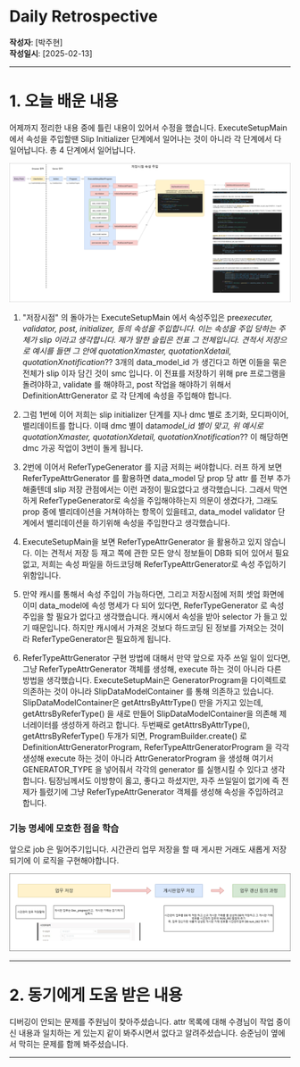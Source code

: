# Daily Retrospective

**작성자**: [박주현]  
**작성일시**: [2025-02-13]

---

# 1. 오늘 배운 내용

어제까지 정리한 내용 중에 틀린 내용이 있어서 수정을 했습니다.
ExecuteSetupMain 에서 속성을 주입할땐 Slip Initializer 단계에서 일어나는 것이 아니라 각 단계에서 다 일어납니다. 총 4 단계에서 일어납니다.

<img src="../ref/박주현_이미지/generator수정1.png">

<br>

1. "저장시점" 의 돌아가는 ExecuteSetupMain 에서 속성주입은 pre*executer, validator, post, initializer, 등의 속성을 주입합니다. 이는 속성을 주입 당하는 주체가 slip 이라고 생각합니다. 제가 말한 슬립은 전표 그 전체입니다. 견적서 저장으로 예시를 들면 그 안에 quotationXmaster, quotationXdetail, quotationXnotification*?? 3개의 data_model_id 가 생긴다고 하면 이들을 묶은 전체가 slip 이자 담긴 것이 smc 입니다.
   이 전표를 저장하기 위해 pre 프로그램을 돌려야하고, validate 를 해야하고, post 작업을 해야하기 위해서 DefinitionAttrGenerator 로 각 단계에 속성을 주입해야 합니다.

2. 그럼 1번에 이어 저희는 slip initializer 단계를 지나 dmc 별로 초기화, 모디파이어, 밸리데이트를 합니다. 이때 dmc 별이 data*model_id 별이 맞고, 위 예시로 quotationXmaster, quotationXdetail, quotationXnotification*?? 이 해당하면 dmc 가공 작업이 3번이 돌게 됩니다.

3. 2번에 이어서 ReferTypeGenerator 를 지금 저희는 써야합니다. 러프 하게 보면 ReferTypeAttrGenerator 를 활용하면 data_model 당 prop 당 attr 를 전부 추가해줄텐데 slip 저장 관점에서는 이런 과정이 필요없다고 생각했습니다. 그래서 막연하게 ReferTypeGenerator로 속성을 주입해야하는지 의문이 생겼다가, 그래도 prop 중에 밸리데이션을 거쳐야하는 항목이 있을테고, data_model validator 단계에서 밸리데이션을 하기위해 속성을 주입한다고 생각했습니다.

4. ExecuteSetupMain을 보면 ReferTypeAttrGenerator 을 활용하고 있지 않습니다. 이는 견적서 저장 등 재고 쪽에 관한 모든 양식 정보들이 DB화 되어 있어서 필요없고, 저희는 속성 파일을 하드코딩해 ReferTypeAttrGenerator로 속성 주입하기 위함입니다.

5. 만약 캐시를 통해서 속성 주입이 가능하다면, 그리고 저장시점에 저희 셋업 화면에 이미 data_model에 속성 명세가 다 되어 있다면, ReferTypeGenerator 로 속성주입을 할 필요가 없다고 생각했습니다. 캐시에서 속성을 받아 selector 가 들고 있기 때문입니다. 하지만 캐시에서 가져온 것보다 하드코딩 된 정보를 가져오는 것이라 ReferTypeGenerator은 필요하게 됩니다.

6. ReferTypeAttrGenerator 구현 방법에 대해서 만약 앞으로 자주 쓰일 일이 있다면, 그냥 ReferTypeAttrGenerator 객체를 생성해, execute 하는 것이 아니라 다른 방법을 생각했습니다.
   ExecuteSetupMain은 GeneratorProgram을 다이렉트로 의존하는 것이 아니라 SlipDataModelContainer 를 통해 의존하고 있습니다. SlipDataModelContainer은 getAttrsByAttrType() 만을 가지고 있는데, getAttrsByReferType() 을 새로 만들어 SlipDataModelContainer을 의존해 제너레이터를 생성하게 하려고 합니다.
   두번째로 getAttrsByAttrType(), getAttrsByReferType() 두개가 되면, ProgramBuilder.create() 로 DefinitionAttrGeneratorProgram, ReferTypeAttrGeneratorProgram 을 각각 생성해 execute 하는 것이 아니라 AttrGeneratorProgram 을 생성해 여기서 GENERATOR_TYPE 을 넣어줘서 각각의 generator 를 실행시킬 수 있다고 생각합니다. 팀장님께서도 이방향이 옳고, 좋다고 하셨지만, 자주 쓰일일이 없기에 즉 전제가 틀렸기에 그냥 ReferTypeAttrGenerator 객체를 생성해 속성을 주입하려고 합니다.

### 기능 명세에 모호한 점을 학습

앞으로 job 은 밀어주기입니다. 시간관리 업무 저장을 할 때 게시판 거래도 새롭게 저장되기에 이 로직을 구현해야합니다.

<img src="../ref/박주현_이미지/방향결정.png">

---

# 2. 동기에게 도움 받은 내용

디버깅이 안되는 문제를 주원님이 찾아주셨습니다. attr 목록에 대해 수경님이 작업 중이신 내용과 일치하는 게 있는지 같이 봐주시면서 없다고 알려주셨습니다. 승준님이 옆에서 막히는 문제를 함께 봐주셨습니다.

---
